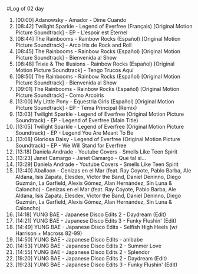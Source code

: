 #Log of 02 day

1. [00:00] Adanowsky - Amador - Dime Cuando
1. [08:42] Twilight Sparkle - Legend of Everfree (Français) [Original Motion Picture Soundtrack] - EP - L'espoir est Éternel
1. [08:44] The Rainbooms - Rainbow Rocks (Español) [Original Motion Picture Soundtrack] - Arco Iris de Rock and Roll
1. [08:45] The Rainbooms - Rainbow Rocks (Español) [Original Motion Picture Soundtrack] - Bienvenida al Show
1. [08:48] Trixie & The Illusions - Rainbow Rocks (Español) [Original Motion Picture Soundtrack] - Tengo Trucos Aquí
1. [08:50] The Rainbooms - Rainbow Rocks (Español) [Original Motion Picture Soundtrack] - Bienvenida al Show
1. [09:01] The Rainbooms - Rainbow Rocks (Español) [Original Motion Picture Soundtrack] - Como Arcoiris
1. [13:00] My Little Pony - Equestria Girls (Español) [Original Motion Picture Soundtrack] - EP - Tema Principal (Remix)
1. [13:03] Twilight Sparkle - Legend of Everfree (Original Motion Picture Soundtrack) - EP - Legend of Everfree (Main Title)
1. [13:05] Twilight Sparkle - Legend of Everfree (Original Motion Picture Soundtrack) - EP - Legend You Are Meant To Be
1. [13:08] Gloriosa Daisy - Legend of Everfree (Original Motion Picture Soundtrack) - EP - We Will Stand for Everfree
1. [13:18] Daniela Andrade - Youtube Covers - Smells Like Teen Spirit
1. [13:23] Janet Camargo - Janet Camargo - Que tal si...
1. [13:29] Daniela Andrade - Youtube Covers - Smells Like Teen Spirit
1. [13:40] Aballoon - Cenizas en el Mar (feat. Ray Coyote, Pablo Barba, Ale Aldana, Isis Zapata, Elesdex, Victor the Band, Daniel Deninno, Diego Guzmán, La Garfield, Alexis Gómez, Alan Hernández, Sin Luna & Caloncho) - Cenizas en el Mar (feat. Ray Coyote, Pablo Barba, Ale Aldana, Isis Zapata, Elesdex, Victor the Band, Daniel Deninno, Diego Guzmán, La Garfield, Alexis Gómez, Alan Hernández, Sin Luna & Caloncho)
1. [14:18] YUNG BAE - Japanese Disco Edits 2 - Daydream (Edit)
1. [14:21] YUNG BAE - Japanese Disco Edits 3 - Funky Flushin' (Edit)
1. [14:49] YUNG BAE - Japanese Disco Edits - Selfish High Heels (w/ Harrison + Macross 82-99)
1. [14:50] YUNG BAE - Japanese Disco Edits - anibabe
1. [14:53] YUNG BAE - Japanese Disco Edits 2 - Summer Love
1. [14:55] YUNG BAE - Japanese Disco Edits 2 - Splendor
1. [19:20] YUNG BAE - Japanese Disco Edits 2 - Daydream (Edit)
1. [19:23] YUNG BAE - Japanese Disco Edits 3 - Funky Flushin' (Edit)
